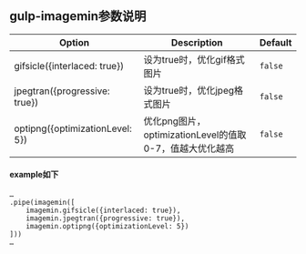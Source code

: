 ## gulp-imagemin参数说明
| Option                         | Description     | Default |
|--------------------------------|-----------------|---------|
| gifsicle({interlaced: true}) | 设为true时，优化gif格式图片 | `false` |
| jpegtran({progressive: true}) | 设为true时，优化jpeg格式图片 | `false` |
| optipng({optimizationLevel: 5}) | 优化png图片，optimizationLevel的值取0-7，值越大优化越高 | `false` |

#### example如下
```
…
.pipe(imagemin([
	imagemin.gifsicle({interlaced: true}),
	imagemin.jpegtran({progressive: true}),
	imagemin.optipng({optimizationLevel: 5})
]))
…
```